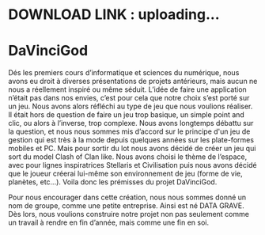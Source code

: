 

# DOWNLOAD LINK : uploading...

# DaVinciGod
Dés les premiers cours d’informatique et sciences du numérique, nous avons eu droit à diverses présentations  de projets antérieurs, mais aucun ne nous a réellement inspiré ou même séduit. L’idée de faire une application n’était pas dans nos envies, c’est pour cela que notre choix s’est porté sur un jeu. Nous avons alors réfléchi au type de jeu que nous voulions réaliser. Il était hors de question de faire un jeu trop basique, un simple point and clic, ou alors à l’inverse, trop complexe. Nous avons longtemps débattu sur la question, et nous nous sommes mis d’accord sur le principe d'un jeu de gestion qui est très à la mode depuis quelques années sur les plate-formes mobiles et PC. Mais pour sortir du lot nous avons décidé de créer un jeu qui sort du model Clash of Clan like. Nous avons choisi le thème de l’espace, avec pour lignes inspiratrices Stellaris et Civilisation puis nous avons décidé que le joueur créerai lui-même son environnement de jeu (forme de vie, planètes, etc...). Voila donc les prémisses du projet DaVinciGod.

Pour nous encourager dans cette création, nous nous sommes donné un nom de groupe, comme une petite entreprise. Ainsi est né DATA GRAVE. Dès lors, nous voulions construire notre projet non pas seulement comme un travail à rendre en fin d’année, mais comme une fin en soi.
